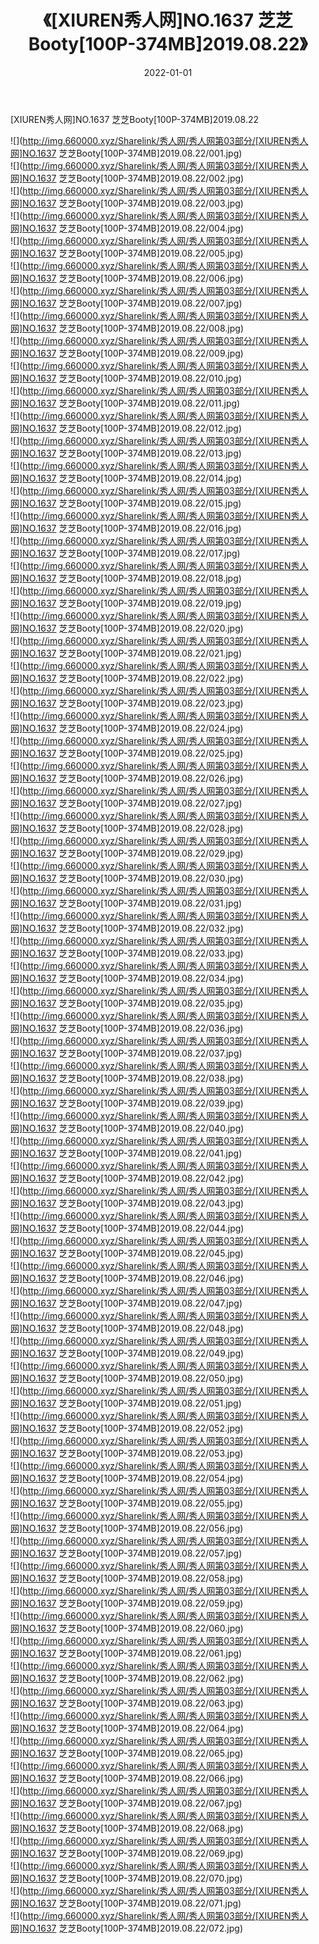 ﻿---
layout: post
title:  《[XIUREN秀人网]NO.1637 芝芝Booty[100P-374MB]2019.08.22》
date:   2022-01-01
img: http://img.660000.xyz/Sharelink/秀人网/秀人网第03部分/[XIUREN秀人网]NO.1637 芝芝Booty[100P-374MB]2019.08.22/000.jpg
categories: [美女, 清纯, 唯美]
---

[XIUREN秀人网]NO.1637 芝芝Booty[100P-374MB]2019.08.22

 ![](http://img.660000.xyz/Sharelink/秀人网/秀人网第03部分/[XIUREN秀人网]NO.1637 芝芝Booty[100P-374MB]2019.08.22/001.jpg) <br>![](http://img.660000.xyz/Sharelink/秀人网/秀人网第03部分/[XIUREN秀人网]NO.1637 芝芝Booty[100P-374MB]2019.08.22/002.jpg) <br>![](http://img.660000.xyz/Sharelink/秀人网/秀人网第03部分/[XIUREN秀人网]NO.1637 芝芝Booty[100P-374MB]2019.08.22/003.jpg) <br>![](http://img.660000.xyz/Sharelink/秀人网/秀人网第03部分/[XIUREN秀人网]NO.1637 芝芝Booty[100P-374MB]2019.08.22/004.jpg) <br>![](http://img.660000.xyz/Sharelink/秀人网/秀人网第03部分/[XIUREN秀人网]NO.1637 芝芝Booty[100P-374MB]2019.08.22/005.jpg) <br>![](http://img.660000.xyz/Sharelink/秀人网/秀人网第03部分/[XIUREN秀人网]NO.1637 芝芝Booty[100P-374MB]2019.08.22/006.jpg) <br>![](http://img.660000.xyz/Sharelink/秀人网/秀人网第03部分/[XIUREN秀人网]NO.1637 芝芝Booty[100P-374MB]2019.08.22/007.jpg) <br>![](http://img.660000.xyz/Sharelink/秀人网/秀人网第03部分/[XIUREN秀人网]NO.1637 芝芝Booty[100P-374MB]2019.08.22/008.jpg) <br>![](http://img.660000.xyz/Sharelink/秀人网/秀人网第03部分/[XIUREN秀人网]NO.1637 芝芝Booty[100P-374MB]2019.08.22/009.jpg) <br>![](http://img.660000.xyz/Sharelink/秀人网/秀人网第03部分/[XIUREN秀人网]NO.1637 芝芝Booty[100P-374MB]2019.08.22/010.jpg) <br>![](http://img.660000.xyz/Sharelink/秀人网/秀人网第03部分/[XIUREN秀人网]NO.1637 芝芝Booty[100P-374MB]2019.08.22/011.jpg) <br>![](http://img.660000.xyz/Sharelink/秀人网/秀人网第03部分/[XIUREN秀人网]NO.1637 芝芝Booty[100P-374MB]2019.08.22/012.jpg) <br>![](http://img.660000.xyz/Sharelink/秀人网/秀人网第03部分/[XIUREN秀人网]NO.1637 芝芝Booty[100P-374MB]2019.08.22/013.jpg) <br>![](http://img.660000.xyz/Sharelink/秀人网/秀人网第03部分/[XIUREN秀人网]NO.1637 芝芝Booty[100P-374MB]2019.08.22/014.jpg) <br>![](http://img.660000.xyz/Sharelink/秀人网/秀人网第03部分/[XIUREN秀人网]NO.1637 芝芝Booty[100P-374MB]2019.08.22/015.jpg) <br>![](http://img.660000.xyz/Sharelink/秀人网/秀人网第03部分/[XIUREN秀人网]NO.1637 芝芝Booty[100P-374MB]2019.08.22/016.jpg) <br>![](http://img.660000.xyz/Sharelink/秀人网/秀人网第03部分/[XIUREN秀人网]NO.1637 芝芝Booty[100P-374MB]2019.08.22/017.jpg) <br>![](http://img.660000.xyz/Sharelink/秀人网/秀人网第03部分/[XIUREN秀人网]NO.1637 芝芝Booty[100P-374MB]2019.08.22/018.jpg) <br>![](http://img.660000.xyz/Sharelink/秀人网/秀人网第03部分/[XIUREN秀人网]NO.1637 芝芝Booty[100P-374MB]2019.08.22/019.jpg) <br>![](http://img.660000.xyz/Sharelink/秀人网/秀人网第03部分/[XIUREN秀人网]NO.1637 芝芝Booty[100P-374MB]2019.08.22/020.jpg) <br>![](http://img.660000.xyz/Sharelink/秀人网/秀人网第03部分/[XIUREN秀人网]NO.1637 芝芝Booty[100P-374MB]2019.08.22/021.jpg) <br>![](http://img.660000.xyz/Sharelink/秀人网/秀人网第03部分/[XIUREN秀人网]NO.1637 芝芝Booty[100P-374MB]2019.08.22/022.jpg) <br>![](http://img.660000.xyz/Sharelink/秀人网/秀人网第03部分/[XIUREN秀人网]NO.1637 芝芝Booty[100P-374MB]2019.08.22/023.jpg) <br>![](http://img.660000.xyz/Sharelink/秀人网/秀人网第03部分/[XIUREN秀人网]NO.1637 芝芝Booty[100P-374MB]2019.08.22/024.jpg) <br>![](http://img.660000.xyz/Sharelink/秀人网/秀人网第03部分/[XIUREN秀人网]NO.1637 芝芝Booty[100P-374MB]2019.08.22/025.jpg) <br>![](http://img.660000.xyz/Sharelink/秀人网/秀人网第03部分/[XIUREN秀人网]NO.1637 芝芝Booty[100P-374MB]2019.08.22/026.jpg) <br>![](http://img.660000.xyz/Sharelink/秀人网/秀人网第03部分/[XIUREN秀人网]NO.1637 芝芝Booty[100P-374MB]2019.08.22/027.jpg) <br>![](http://img.660000.xyz/Sharelink/秀人网/秀人网第03部分/[XIUREN秀人网]NO.1637 芝芝Booty[100P-374MB]2019.08.22/028.jpg) <br>![](http://img.660000.xyz/Sharelink/秀人网/秀人网第03部分/[XIUREN秀人网]NO.1637 芝芝Booty[100P-374MB]2019.08.22/029.jpg) <br>![](http://img.660000.xyz/Sharelink/秀人网/秀人网第03部分/[XIUREN秀人网]NO.1637 芝芝Booty[100P-374MB]2019.08.22/030.jpg) <br>![](http://img.660000.xyz/Sharelink/秀人网/秀人网第03部分/[XIUREN秀人网]NO.1637 芝芝Booty[100P-374MB]2019.08.22/031.jpg) <br>![](http://img.660000.xyz/Sharelink/秀人网/秀人网第03部分/[XIUREN秀人网]NO.1637 芝芝Booty[100P-374MB]2019.08.22/032.jpg) <br>![](http://img.660000.xyz/Sharelink/秀人网/秀人网第03部分/[XIUREN秀人网]NO.1637 芝芝Booty[100P-374MB]2019.08.22/033.jpg) <br>![](http://img.660000.xyz/Sharelink/秀人网/秀人网第03部分/[XIUREN秀人网]NO.1637 芝芝Booty[100P-374MB]2019.08.22/034.jpg) <br>![](http://img.660000.xyz/Sharelink/秀人网/秀人网第03部分/[XIUREN秀人网]NO.1637 芝芝Booty[100P-374MB]2019.08.22/035.jpg) <br>![](http://img.660000.xyz/Sharelink/秀人网/秀人网第03部分/[XIUREN秀人网]NO.1637 芝芝Booty[100P-374MB]2019.08.22/036.jpg) <br>![](http://img.660000.xyz/Sharelink/秀人网/秀人网第03部分/[XIUREN秀人网]NO.1637 芝芝Booty[100P-374MB]2019.08.22/037.jpg) <br>![](http://img.660000.xyz/Sharelink/秀人网/秀人网第03部分/[XIUREN秀人网]NO.1637 芝芝Booty[100P-374MB]2019.08.22/038.jpg) <br>![](http://img.660000.xyz/Sharelink/秀人网/秀人网第03部分/[XIUREN秀人网]NO.1637 芝芝Booty[100P-374MB]2019.08.22/039.jpg) <br>![](http://img.660000.xyz/Sharelink/秀人网/秀人网第03部分/[XIUREN秀人网]NO.1637 芝芝Booty[100P-374MB]2019.08.22/040.jpg) <br>![](http://img.660000.xyz/Sharelink/秀人网/秀人网第03部分/[XIUREN秀人网]NO.1637 芝芝Booty[100P-374MB]2019.08.22/041.jpg) <br>![](http://img.660000.xyz/Sharelink/秀人网/秀人网第03部分/[XIUREN秀人网]NO.1637 芝芝Booty[100P-374MB]2019.08.22/042.jpg) <br>![](http://img.660000.xyz/Sharelink/秀人网/秀人网第03部分/[XIUREN秀人网]NO.1637 芝芝Booty[100P-374MB]2019.08.22/043.jpg) <br>![](http://img.660000.xyz/Sharelink/秀人网/秀人网第03部分/[XIUREN秀人网]NO.1637 芝芝Booty[100P-374MB]2019.08.22/044.jpg) <br>![](http://img.660000.xyz/Sharelink/秀人网/秀人网第03部分/[XIUREN秀人网]NO.1637 芝芝Booty[100P-374MB]2019.08.22/045.jpg) <br>![](http://img.660000.xyz/Sharelink/秀人网/秀人网第03部分/[XIUREN秀人网]NO.1637 芝芝Booty[100P-374MB]2019.08.22/046.jpg) <br>![](http://img.660000.xyz/Sharelink/秀人网/秀人网第03部分/[XIUREN秀人网]NO.1637 芝芝Booty[100P-374MB]2019.08.22/047.jpg) <br>![](http://img.660000.xyz/Sharelink/秀人网/秀人网第03部分/[XIUREN秀人网]NO.1637 芝芝Booty[100P-374MB]2019.08.22/048.jpg) <br>![](http://img.660000.xyz/Sharelink/秀人网/秀人网第03部分/[XIUREN秀人网]NO.1637 芝芝Booty[100P-374MB]2019.08.22/049.jpg) <br>![](http://img.660000.xyz/Sharelink/秀人网/秀人网第03部分/[XIUREN秀人网]NO.1637 芝芝Booty[100P-374MB]2019.08.22/050.jpg) <br>![](http://img.660000.xyz/Sharelink/秀人网/秀人网第03部分/[XIUREN秀人网]NO.1637 芝芝Booty[100P-374MB]2019.08.22/051.jpg) <br>![](http://img.660000.xyz/Sharelink/秀人网/秀人网第03部分/[XIUREN秀人网]NO.1637 芝芝Booty[100P-374MB]2019.08.22/052.jpg) <br>![](http://img.660000.xyz/Sharelink/秀人网/秀人网第03部分/[XIUREN秀人网]NO.1637 芝芝Booty[100P-374MB]2019.08.22/053.jpg) <br>![](http://img.660000.xyz/Sharelink/秀人网/秀人网第03部分/[XIUREN秀人网]NO.1637 芝芝Booty[100P-374MB]2019.08.22/054.jpg) <br>![](http://img.660000.xyz/Sharelink/秀人网/秀人网第03部分/[XIUREN秀人网]NO.1637 芝芝Booty[100P-374MB]2019.08.22/055.jpg) <br>![](http://img.660000.xyz/Sharelink/秀人网/秀人网第03部分/[XIUREN秀人网]NO.1637 芝芝Booty[100P-374MB]2019.08.22/056.jpg) <br>![](http://img.660000.xyz/Sharelink/秀人网/秀人网第03部分/[XIUREN秀人网]NO.1637 芝芝Booty[100P-374MB]2019.08.22/057.jpg) <br>![](http://img.660000.xyz/Sharelink/秀人网/秀人网第03部分/[XIUREN秀人网]NO.1637 芝芝Booty[100P-374MB]2019.08.22/058.jpg) <br>![](http://img.660000.xyz/Sharelink/秀人网/秀人网第03部分/[XIUREN秀人网]NO.1637 芝芝Booty[100P-374MB]2019.08.22/059.jpg) <br>![](http://img.660000.xyz/Sharelink/秀人网/秀人网第03部分/[XIUREN秀人网]NO.1637 芝芝Booty[100P-374MB]2019.08.22/060.jpg) <br>![](http://img.660000.xyz/Sharelink/秀人网/秀人网第03部分/[XIUREN秀人网]NO.1637 芝芝Booty[100P-374MB]2019.08.22/061.jpg) <br>![](http://img.660000.xyz/Sharelink/秀人网/秀人网第03部分/[XIUREN秀人网]NO.1637 芝芝Booty[100P-374MB]2019.08.22/062.jpg) <br>![](http://img.660000.xyz/Sharelink/秀人网/秀人网第03部分/[XIUREN秀人网]NO.1637 芝芝Booty[100P-374MB]2019.08.22/063.jpg) <br>![](http://img.660000.xyz/Sharelink/秀人网/秀人网第03部分/[XIUREN秀人网]NO.1637 芝芝Booty[100P-374MB]2019.08.22/064.jpg) <br>![](http://img.660000.xyz/Sharelink/秀人网/秀人网第03部分/[XIUREN秀人网]NO.1637 芝芝Booty[100P-374MB]2019.08.22/065.jpg) <br>![](http://img.660000.xyz/Sharelink/秀人网/秀人网第03部分/[XIUREN秀人网]NO.1637 芝芝Booty[100P-374MB]2019.08.22/066.jpg) <br>![](http://img.660000.xyz/Sharelink/秀人网/秀人网第03部分/[XIUREN秀人网]NO.1637 芝芝Booty[100P-374MB]2019.08.22/067.jpg) <br>![](http://img.660000.xyz/Sharelink/秀人网/秀人网第03部分/[XIUREN秀人网]NO.1637 芝芝Booty[100P-374MB]2019.08.22/068.jpg) <br>![](http://img.660000.xyz/Sharelink/秀人网/秀人网第03部分/[XIUREN秀人网]NO.1637 芝芝Booty[100P-374MB]2019.08.22/069.jpg) <br>![](http://img.660000.xyz/Sharelink/秀人网/秀人网第03部分/[XIUREN秀人网]NO.1637 芝芝Booty[100P-374MB]2019.08.22/070.jpg) <br>![](http://img.660000.xyz/Sharelink/秀人网/秀人网第03部分/[XIUREN秀人网]NO.1637 芝芝Booty[100P-374MB]2019.08.22/071.jpg) <br>![](http://img.660000.xyz/Sharelink/秀人网/秀人网第03部分/[XIUREN秀人网]NO.1637 芝芝Booty[100P-374MB]2019.08.22/072.jpg) <br>